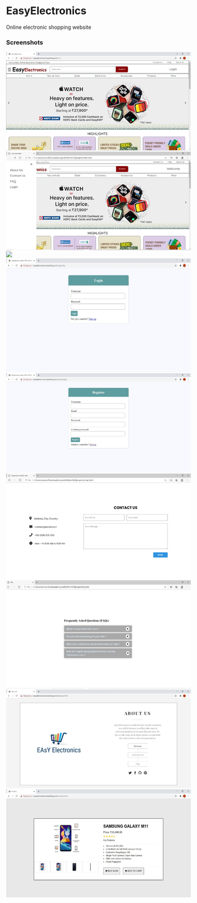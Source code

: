 # EasyElectronics
Online electronic shopping website

### Screenshots
![](/screenshots/Picture1.jpg)
![](/screenshots/Picture2.jpg)
![](/screenshots/Picture3.jpg)
![](/screenshots/Picture4.jpg)
![](/screenshots/Picture5.jpg)
![](/screenshots/Picture6.jpg)
![](/screenshots/Picture7.jpg)
![](/screenshots/Picture8.jpg)
![](/screenshots/Picture9.jpg)

